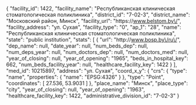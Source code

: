 {
    "facility_id": 1422,
    "facility_name": "Республиканская клиническая стоматологическая поликлиника",
    "district_id": "7-02-3",
    "district_name": "Московский район, Минск",
    "facility_url": "https:\/\/www.belstom.by\/",
    "facility_address": "ул. Сухая",
    "facility_type": "0",
    "ap_1": "28",
    "name": "Республиканская клиническая стоматологическая поликлиника",
    "state": "public institution",
    "stats": [
        {
            "url": "http:\/\/www.bosp.by\/ru\/",
            "dep_name": null,
            "date_year": null,
            "num_beds_dep": null,
            "num_deps_year": null,
            "num_doctors_dep": null,
            "num_doctors_med": null,
            "year_of_closing": null,
            "year_of_opening": "1965",
            "beds_in_hospital_key": 662,
            "num_beds_facility_year": null,
            "healthcare_facility_key": 1422
        }
    ],
    "med_id": 10215897,
    "address": "ул. Сухая",
    "coord_x_y": {
        "crs": {
            "type": "name",
            "properties": {
                "name": "EPSG:4326"
            }
        },
        "type": "Point",
        "coordinates": [
            27.536,
            53.9031
        ]
    },
    "place_name": "Минск",
    "place_type": "city",
    "year_of_closing": null,
    "year_of_opening": "1963",
    "healthcare_facility_key": 1422,
    "administrative_division_id": "7-02-3"
}